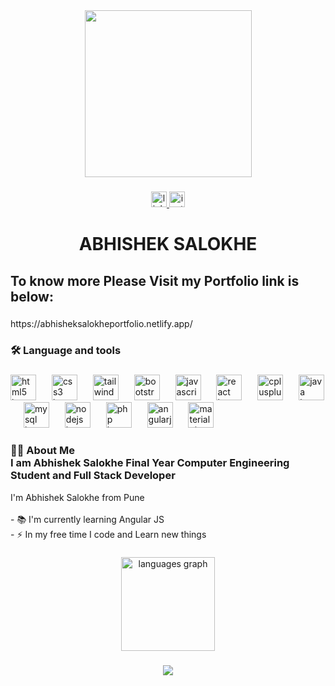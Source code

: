 <div align="center">
  <img height="267" src="https://i.pinimg.com/originals/81/17/8b/81178b47a8598f0c81c4799f2cdd4057.gif"  />
</div>

###

<div align="center">
  <a href="https://www.linkedin.com/in/abhishek-salokhe/" target="_blank">
    <img src="https://img.shields.io/static/v1?message=LinkedIn&logo=linkedin&label=&color=0077B5&logoColor=white&labelColor=&style=for-the-badge" height="25" alt="linkedin logo"  />
  </a>
  <a href="https://www.instagram.com/abhisalokhe2424" target="_blank">
    <img src="https://img.shields.io/static/v1?message=Instagram&logo=instagram&label=&color=E4405F&logoColor=white&labelColor=&style=for-the-badge" height="25" alt="instagram logo"  />
  </a>
</div>

###

<h1 align="center">ABHISHEK SALOKHE</h1>

###

<h2 align="left">To know more Please Visit my Portfolio link is below:</h2>

###

<p align="left">https://abhisheksalokheportfolio.netlify.app/</p>

###


<h3 align="left">🛠 Language and tools</h3>

###

<div align="left">
  <img src="https://cdn.jsdelivr.net/gh/devicons/devicon/icons/html5/html5-original.svg" height="41" alt="html5 logo"  />
  <img width="17" />
  <img src="https://cdn.jsdelivr.net/gh/devicons/devicon/icons/css3/css3-original.svg" height="41" alt="css3 logo"  />
  <img width="17" />
  <img src="https://cdn.jsdelivr.net/gh/devicons/devicon/icons/tailwindcss/tailwindcss-original-wordmark.svg" height="41" alt="tailwindcss logo"  />
  <img width="17" />
  <img src="https://cdn.jsdelivr.net/gh/devicons/devicon/icons/bootstrap/bootstrap-original.svg" height="41" alt="bootstrap logo"  />
  <img width="17" />
  <img src="https://cdn.jsdelivr.net/gh/devicons/devicon/icons/javascript/javascript-original.svg" height="41" alt="javascript logo"  />
  <img width="17" />
  <img src="https://cdn.jsdelivr.net/gh/devicons/devicon/icons/react/react-original.svg" height="41" alt="react logo"  />
  <img width="17" />
  <img src="https://cdn.jsdelivr.net/gh/devicons/devicon/icons/cplusplus/cplusplus-original.svg" height="41" alt="cplusplus logo"  />
  <img width="17" />
  <img src="https://cdn.jsdelivr.net/gh/devicons/devicon/icons/java/java-original.svg" height="41" alt="java logo"  />
  <img width="17" />
  <img src="https://cdn.jsdelivr.net/gh/devicons/devicon/icons/mysql/mysql-original.svg" height="41" alt="mysql logo"  />
  <img width="17" />
  <img src="https://cdn.jsdelivr.net/gh/devicons/devicon/icons/nodejs/nodejs-original.svg" height="41" alt="nodejs logo"  />
  <img width="17" />
  <img src="https://cdn.jsdelivr.net/gh/devicons/devicon/icons/php/php-original.svg" height="41" alt="php logo"  />
  <img width="17" />
  <img src="https://cdn.jsdelivr.net/gh/devicons/devicon/icons/angularjs/angularjs-original.svg" height="41" alt="angularjs logo"  />
  <img width="17" />
  <img src="https://cdn.jsdelivr.net/gh/devicons/devicon/icons/materialui/materialui-original.svg" height="41" alt="materialui logo"  />
</div>


###

<h3 align="left">👩‍💻  About Me <br>I am Abhishek Salokhe Final Year Computer Engineering Student and Full Stack Developer</h3>

<p align="left">I'm Abhishek Salokhe from Pune<br><br>- 📚 I'm currently learning Angular JS<br>- ⚡ In my free time I code and Learn new things</p>

###





<div align="center">

  <img src="https://github-readme-stats.vercel.app/api/top-langs?username=AbhishekSalokhe24&locale=en&hide_title=false&layout=compact&card_width=320&langs_count=5&theme=dracula&hide_border=false&order=2" height="150" alt="languages graph"  />
</div>

###

<div align="center">
  <img src="https://profile-counter.glitch.me/AbhishekSalokhe24/count.svg?"  />
</div>

###
